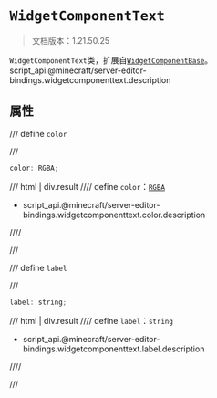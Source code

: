 # `WidgetComponentText`

> 文档版本：1.21.50.25

`WidgetComponentText`类，扩展自[`WidgetComponentBase`](./widgetcomponentbase.md)。script_api.@minecraft/server-editor-bindings.widgetcomponenttext.description

## 属性

/// define
`color`


///

```js
color: RGBA;
```

/// html | div.result
//// define
`color`：[`RGBA`](../../server/beta/rgba.md)

- script_api.@minecraft/server-editor-bindings.widgetcomponenttext.color.description


////

///


/// define
`label`


///

```js
label: string;
```

/// html | div.result
//// define
`label`：`string`

- script_api.@minecraft/server-editor-bindings.widgetcomponenttext.label.description


////

///

